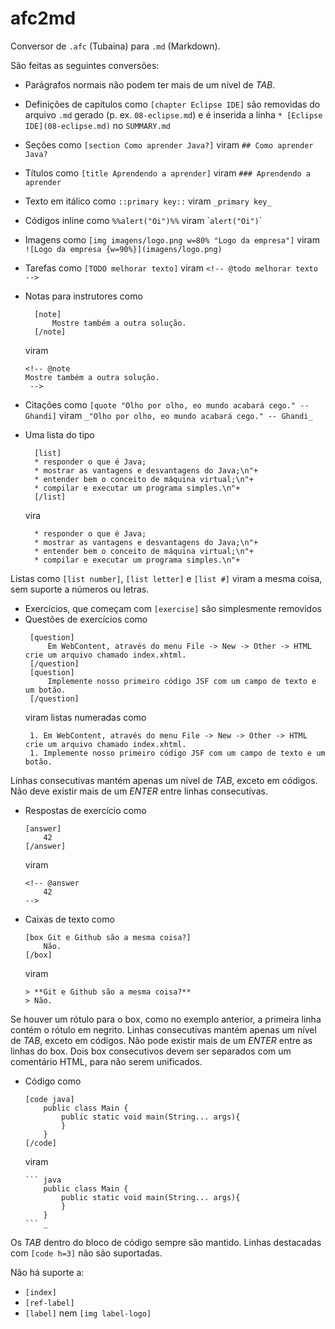 # afc2md
Conversor de `.afc` (Tubaina) para `.md` (Markdown).

São feitas as seguintes conversões:

* Parágrafos normais não podem ter mais de um nível de _TAB_.
* Definições de capítulos como `[chapter Eclipse IDE]` são removidas do arquivo `.md` gerado (p. ex. `08-eclipse.md`) e é inserida a linha `* [Eclipse IDE](08-eclipse.md)` no `SUMMARY.md`
* Seções como `[section Como aprender Java?]` viram `## Como aprender Java?`
* Títulos como `[title Aprendendo a aprender]` viram `### Aprendendo a aprender`
* Texto em itálico como `::primary key::` viram `_primary key_`
* Códigos inline como `%%alert("Oi")%%` viram \``alert("Oi")`\`
* Imagens como `[img imagens/logo.png w=80% "Logo da empresa"]` viram `![Logo da empresa {w=90%}](imagens/logo.png)`
* Tarefas como `[TODO melhorar texto]` viram `<!-- @todo melhorar texto -->`
* Notas para instrutores como 
  ```
    [note]
        Mostre também a outra solução.
    [/note]
   ``` 
   viram  
   ```
   <!-- @note 
   Mostre também a outra solução.
    -->
   ```
* Citações como `[quote "Olho por olho, eo mundo acabará cego." -- Ghandi]` viram `_"Olho por olho, eo mundo acabará cego." -- Ghandi_`

* Uma lista do tipo
  ```
    [list]
    * responder o que é Java;
    * mostrar as vantagens e desvantagens do Java;\n"+
    * entender bem o conceito de máquina virtual;\n"+
    * compilar e executar um programa simples.\n"+
    [/list]
  ```
  vira
  ```
    * responder o que é Java;
    * mostrar as vantagens e desvantagens do Java;\n"+
    * entender bem o conceito de máquina virtual;\n"+
    * compilar e executar um programa simples.\n"+
  ```
Listas como `[list number]`, `[list letter]` e `[list #]` viram a mesma coisa, sem suporte a números ou letras.
* Exercícios, que começam com `[exercise]` são simplesmente removidos
* Questões de exercícios como 
   ```
    [question]
        Em WebContent, através do menu File -> New -> Other -> HTML crie um arquivo chamado index.xhtml.
    [/question]
    [question]
        Implemente nosso primeiro código JSF com um campo de texto e um botão.
    [/question]
    ```
    viram listas numeradas como
   ```
    1. Em WebContent, através do menu File -> New -> Other -> HTML crie um arquivo chamado index.xhtml.
    1. Implemente nosso primeiro código JSF com um campo de texto e um botão.
    ```
Linhas consecutivas mantém apenas um nível de _TAB_, exceto em códigos. Não deve existir mais de um _ENTER_ entre linhas consecutivas.
* Respostas de exercício como 
    ```
    [answer]
        42
    [/answer]
    ``` 
    viram 
    ```
    <!-- @answer 
        42
    -->
    ```

* Caixas de texto como
    ```
    [box Git e Github são a mesma coisa?]
        Não.
    [/box]
    ```
    viram
    ```
    > **Git e Github são a mesma coisa?**
    > Não.
    ```
Se houver um rótulo para o box, como no exemplo anterior, a primeira linha contém o rótulo em negrito. Linhas consecutivas mantém apenas um nível de _TAB_, exceto em códigos. Não pode existir mais de um _ENTER_ entre as linhas do box. Dois box consecutivos devem ser separados com um comentário HTML, para não serem unificados.
* Código como 
    ```
    [code java]
        public class Main {
            public static void main(String... args){
            }
        }
    [/code]
    ```
    viram
    
    ``` 
    ``` java
        public class Main {
            public static void main(String... args){
            }
        }
    ``` _
    ```
Os _TAB_ dentro do bloco de código sempre são mantido. Linhas destacadas com `[code h=3]` não são suportadas.

Não há suporte a:

* `[index]`
* `[ref-label]`
* `[label]` nem `[img label-logo]`
